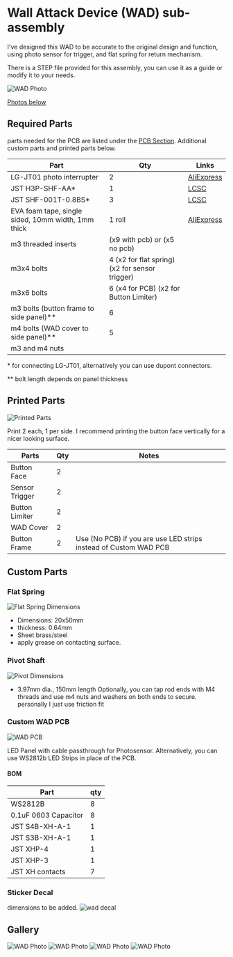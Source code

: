 # Wall Attack Device (WAD) sub-assembly

I've designed this WAD to be accurate to the original design and function, using photo sensor for trigger, and flat spring for return mechanism.

There is a STEP file provided for this assembly, you can use it as a guide or modify it to your needs.

![WAD Photo](Images/WAD-Assy.png)

[Photos below](#gallery)

## Required Parts

parts needed for the PCB are listed under the [PCB Section](#custom-wad-pcb). Additional custom parts and printed parts below.

| Part                                               | Qty                                            | Links                                                                        |
| -------------------------------------------------- | ---------------------------------------------- | ---------------------------------------------------------------------------- |
| LG-JT01 photo interrupter                          | 2                                              | [AliExpress](https://www.aliexpress.com/item/33015487463.html)               |
| JST H3P-SHF-AA\*                                   | 1                                              | [LCSC](https://www.lcsc.com/product-detail/_JST-Sales-America-_C495211.html) |
| JST SHF-001T-0.8BS\*                               | 3                                              | [LCSC](https://www.lcsc.com/product-detail/_JST-Sales-America-_C141769.html) |
| EVA foam tape, single sided, 10mm width, 1mm thick | 1 roll                                         | [AliExpress](https://www.aliexpress.com/item/1005001829983926.html)          |
| m3 threaded inserts                                | (x9 with pcb) or (x5 no pcb)                   |                                                                              |
| m3x4 bolts                                         | 4 (x2 for flat spring) (x2 for sensor trigger) |                                                                              |
| m3x6 bolts                                         | 6 (x4 for PCB) (x2 for Button Limiter)         |                                                                              |
| m3 bolts (button frame to side panel)\*\*          | 6                                              |                                                                              |
| m4 bolts (WAD cover to side panel)\*\*             | 5                                              |                                                                              |
| m3 and m4 nuts                                     |                                                |                                                                              |

\* for connecting LG-JT01, alternatively you can use dupont connectors.

\*\* bolt length depends on panel thickness

## Printed Parts

![Printed Parts](Images/Printed-parts.png)

Print 2 each, 1 per side. I recommend printing the button face vertically for a nicer looking surface.

| Parts          | Qty | Notes                                                            |
| -------------- | --- | ---------------------------------------------------------------- |
| Button Face    | 2   |                                                                  |
| Sensor Trigger | 2   |                                                                  |
| Button Limiter | 2   |                                                                  |
| WAD Cover      | 2   |                                                                  |
| Button Frame   | 2   | Use (No PCB) if you are use LED strips instead of Custom WAD PCB |

## Custom Parts

### Flat Spring

![Flat Spring Dimensions](Images/Spring%20Dimensions.png?raw=true)

- Dimensions: 20x50mm
- thickness: 0.64mm
- Sheet brass/steel
- apply grease on contacting surface.

### Pivot Shaft

![Pivot Dimensions](Images/pivot-rod.png?raw=true)

- 3.97mm dia., 150mm length
  Optionally, you can tap rod ends with M4 threads and use m4 nuts and washers on both ends to secure. personally I just use friction fit

### Custom WAD PCB

![WAD PCB](Images/WAD-PCB.png?raw=true)

LED Panel with cable passthrough for Photosensor. Alternatively, you can use WS2812b LED Strips in place of the PCB.

#### BOM

| Part                 | qty |
| -------------------- | --- |
| WS2812B              | 8   |
| 0.1uF 0603 Capacitor | 8   |
| JST S4B-XH-A-1       | 1   |
| JST S3B-XH-A-1       | 1   |
| JST XHP-4            | 1   |
| JST XHP-3            | 1   |
| JST XH contacts      | 7   |

### Sticker Decal
dimensions to be added. 
![wad decal](Decal/WAD-decal.png)

## Gallery

![WAD Photo](Images/WAD%201.JPG)
![WAD Photo](Images/WAD%202.JPG)
![WAD Photo](Images/WAD%203.JPG)
![WAD Photo](Images/WAD%204.JPG)
